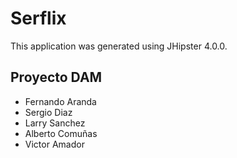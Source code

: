 # Serflix
This application was generated using JHipster 4.0.0.

## Proyecto DAM

* Fernando Aranda
* Sergio Diaz
* Larry Sanchez
* Alberto Comuñas
* Victor Amador
